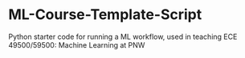 # ML-Course-Template-Script
 Python starter code for running a ML workflow, used in teaching ECE 49500/59500: Machine Learning at PNW
